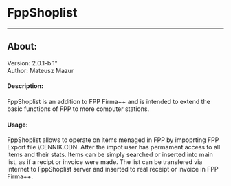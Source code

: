 # FppShoplist  
_____
## About: 
Version: 2.0.1-b.1"\
Author: Mateusz Mazur 
#### Description:
FppShoplist is an addition to FPP Firma++ and is intended to extend
the basic functions of FPP to more computer stations. 
#### Usage: 
FppShoplist allows to operate on items menaged in FPP by impoprting FPP Export file \CENNIK.CDN\. 
After the impot user has permament access to all items and their stats. 
Items can be simply searched or inserted into main list, as if a recipt or invoice were made. 
The list can be transfered via internet to FppShoplist server and inserted to real receipt or invoice in FPP Firma++. 
